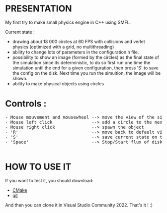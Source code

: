 PRESENTATION
============

My first try to make small physics engine in C++ using SMFL.

Current state : 

- drawing about 18 000 circles at 60 FPS with collisions and verlet physics (optimized with a grid, no multithreading)
- ability to change lots of parameters in the configuration.h file.
- possibility to show an image (formed by the circles) as the final state of the simulation since its deterministic, to do so first run one time the simulation until the end for a given configuration, then press 'S' to save the config on the disk. Next time you run the simultion, the image will be shown.
- ability to make physical objects using circles

# Controls :

<pre>
- Mouse mouvement and mousewheel --> move the view of the simulation
- Mouse left click               --> add a circle to the next object
- Mouse right click              --> spawn the object
- 'R'                            --> move back to default view
- 'S'                            --> save current state on the disk for a given config
- 'Space'                        --> Stop/Start flux of disks 

</pre>

HOW TO USE IT
=============

If you want to test it, you should download:  

* [CMake](https://cmake.org/)
* [git](https://git-scm.com/)

And then you can clone it in Visual Studio Community 2022. That's it ! :)

